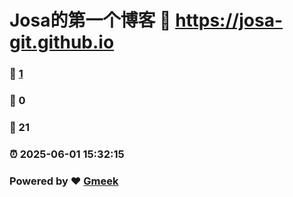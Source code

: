 # Josa的第一个博客 :link: https://josa-git.github.io 
### :page_facing_up: [1](https://josa-git.github.io/tag.html) 
### :speech_balloon: 0 
### :hibiscus: 21 
### :alarm_clock: 2025-06-01 15:32:15 
### Powered by :heart: [Gmeek](https://github.com/Meekdai/Gmeek)
